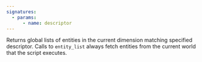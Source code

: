 ```yaml
---
signatures:
  - params:
      - name: descriptor
---
```


Returns global lists of entities in the current dimension matching specified
descriptor. Calls to `entity_list` always fetch entities from the current world
that the script executes.
